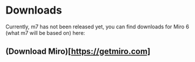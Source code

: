 # Downloads
Currently, m7 has not been released yet, you can find downloads for Miro 6 (what m7 will be based on) here:
## (Download Miro)[https://getmiro.com]
